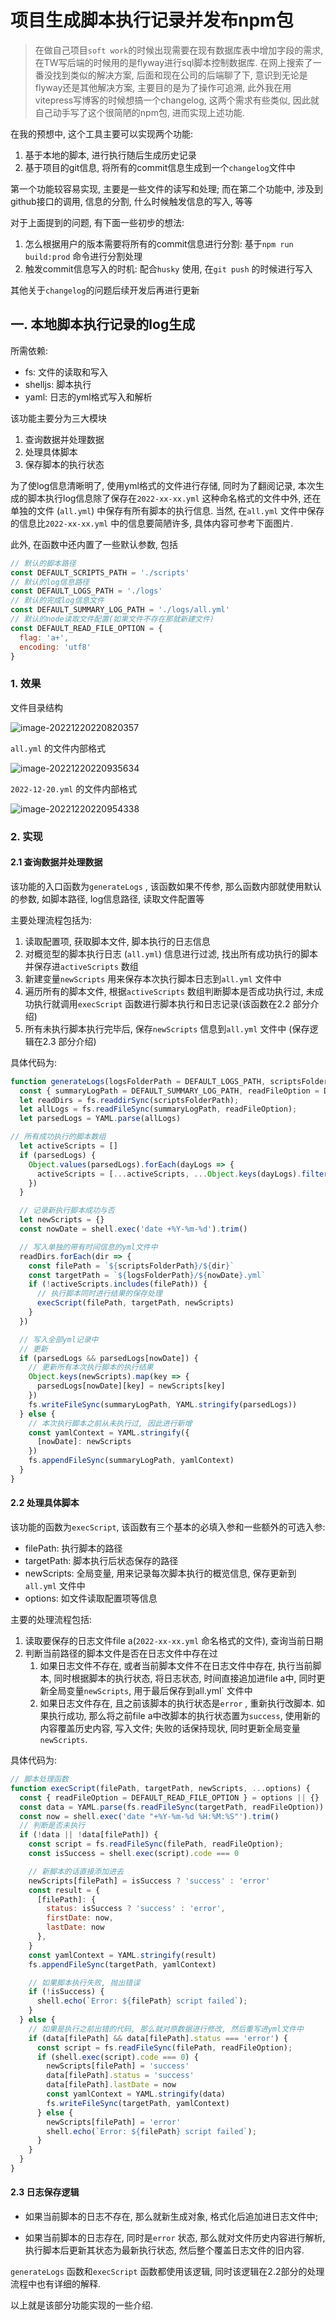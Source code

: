 # 项目生成脚本执行记录并发布npm包

> 在做自己项目`soft work`的时候出现需要在现有数据库表中增加字段的需求, 在TW写后端的时候用的是flyway进行sql脚本控制数据库. 在网上搜索了一番没找到类似的解决方案, 后面和现在公司的后端聊了下, 意识到无论是flyway还是其他解决方案, 主要目的是为了操作可追溯, 此外我在用vitepress写博客的时候想搞一个changelog, 这两个需求有些类似, 因此就自己动手写了这个很简陋的npm包, 进而实现上述功能.



在我的预想中, 这个工具主要可以实现两个功能:

1. 基于本地的脚本, 进行执行随后生成历史记录
1. 基于项目的git信息, 将所有的commit信息生成到一个`changelog`文件中



第一个功能较容易实现, 主要是一些文件的读写和处理; 而在第二个功能中, 涉及到github接口的调用, 信息的分割, 什么时候触发信息的写入, 等等

对于上面提到的问题, 有下面一些初步的想法:

1. 怎么根据用户的版本需要将所有的commit信息进行分割: 基于`npm run build:prod` 命令进行分割处理
2. 触发commit信息写入的时机: 配合`husky` 使用, 在`git push` 的时候进行写入

其他关于`changelog`的问题后续开发后再进行更新



## 一. 本地脚本执行记录的log生成

所需依赖:

- fs: 文件的读取和写入
- shelljs: 脚本执行
- yaml: 日志的yml格式写入和解析



该功能主要分为三大模块

1. 查询数据并处理数据
2. 处理具体脚本
3. 保存脚本的执行状态



为了使log信息清晰明了, 使用yml格式的文件进行存储, 同时为了翻阅记录, 本次生成的脚本执行log信息除了保存在`2022-xx-xx.yml` 这种命名格式的文件中外, 还在单独的文件 (`all.yml`) 中保存有所有脚本的执行信息. 当然, 在`all.yml` 文件中保存的信息比`2022-xx-xx.yml` 中的信息要简陋许多, 具体内容可参考下面图片.

此外, 在函数中还内置了一些默认参数, 包括

```javascript
// 默认的脚本路径
const DEFAULT_SCRIPTS_PATH = './scripts'
// 默认的log信息路径
const DEFAULT_LOGS_PATH = './logs'
// 默认的完成log信息文件
const DEFAULT_SUMMARY_LOG_PATH = './logs/all.yml'
// 默认的node读取文件配置(如果文件不存在那就新建文件)
const DEFAULT_READ_FILE_OPTION = {
  flag: 'a+',
  encoding: 'utf8'
}
```



### 1. 效果

文件目录结构

![image-20221220220820357](https://cdn.jsdelivr.net/gh/scattter/blogweb/images/image-20221220220820357.png)



`all.yml` 的文件内部格式

<img src="https://cdn.jsdelivr.net/gh/scattter/blogweb/images/image-20221220220935634.png" alt="image-20221220220935634" />

`2022-12-20.yml` 的文件内部格式

<img src="https://cdn.jsdelivr.net/gh/scattter/blogweb/images/image-20221220220954338.png" alt="image-20221220220954338" />





### 2. 实现

#### 2.1 查询数据并处理数据

该功能的入口函数为`generateLogs` , 该函数如果不传参, 那么函数内部就使用默认的参数, 如脚本路径, log信息路径, 读取文件配置等

主要处理流程包括为:

1. 读取配置项, 获取脚本文件, 脚本执行的日志信息
2. 对概览型的脚本执行日志 (`all.yml`) 信息进行过滤, 找出所有成功执行的脚本并保存进`activeScripts` 数组
3. 新建变量`newScripts` 用来保存本次执行脚本日志到`all.yml` 文件中
4. 遍历所有的脚本文件, 根据`activeScripts` 数组判断脚本是否成功执行过, 未成功执行就调用`execScript` 函数进行脚本执行和日志记录(该函数在2.2 部分介绍)
5. 所有未执行脚本执行完毕后,  保存`newScripts` 信息到`all.yml` 文件中 (保存逻辑在2.3 部分介绍)



具体代码为:

```javascript
function generateLogs(logsFolderPath = DEFAULT_LOGS_PATH, scriptsFolderPath = DEFAULT_SCRIPTS_PATH, ...options) {
  const { summaryLogPath = DEFAULT_SUMMARY_LOG_PATH, readFileOption = DEFAULT_READ_FILE_OPTION } = options || {}
  let readDirs = fs.readdirSync(scriptsFolderPath);
  let allLogs = fs.readFileSync(summaryLogPath, readFileOption);
  let parsedLogs = YAML.parse(allLogs)

// 所有成功执行的脚本数组
  let activeScripts = []
  if (parsedLogs) {
    Object.values(parsedLogs).forEach(dayLogs => {
      activeScripts = [...activeScripts, ...Object.keys(dayLogs).filter(key => dayLogs[key] === 'success')]
    })
  }

  // 记录新执行脚本成功与否
  let newScripts = {}
  const nowDate = shell.exec('date +%Y-%m-%d').trim()

  // 写入单独的带有时间信息的yml文件中
  readDirs.forEach(dir => {
    const filePath = `${scriptsFolderPath}/${dir}`
    const targetPath = `${logsFolderPath}/${nowDate}.yml`
    if (!activeScripts.includes(filePath)) {
      // 执行脚本同时进行结果的保存处理
      execScript(filePath, targetPath, newScripts)
    }
  })

  // 写入全部yml记录中
  // 更新
  if (parsedLogs && parsedLogs[nowDate]) {
    // 更新所有本次执行脚本的执行结果
    Object.keys(newScripts).map(key => {
      parsedLogs[nowDate][key] = newScripts[key]
    })
    fs.writeFileSync(summaryLogPath, YAML.stringify(parsedLogs))
  } else {
    // 本次执行脚本之前从未执行过, 因此进行新增
    const yamlContext = YAML.stringify({
      [nowDate]: newScripts
    })
    fs.appendFileSync(summaryLogPath, yamlContext)
  }
}
```



#### 2.2 处理具体脚本

该功能的函数为`execScript`, 该函数有三个基本的必填入参和一些额外的可选入参: 

- filePath: 执行脚本的路径
- targetPath: 脚本执行后状态保存的路径
- newScripts: 全局变量, 用来记录每次脚本执行的概览信息, 保存更新到`all.yml` 文件中
- options: 如文件读取配置项等信息



主要的处理流程包括:

1. 读取要保存的日志文件file a(`2022-xx-xx.yml` 命名格式的文件), 查询当前日期
2. 判断当前路径的脚本文件是否在日志文件中存在过
   1. 如果日志文件不存在, 或者当前脚本文件不在日志文件中存在, 执行当前脚本, 同时根据脚本的执行状态, 将日志状态, 时间直接追加进file a中, 同时更新全局变量`newScripts`, 用于最后保存到all.yml` 文件中
   2. 如果日志文件存在, 且之前该脚本的执行状态是`error` , 重新执行改脚本. 如果执行成功, 那么将之前file a中改脚本的执行状态置为`success`, 使用新的内容覆盖历史内容, 写入文件; 失败的话保持现状, 同时更新全局变量`newScripts`.



具体代码为:

```javascript
// 脚本处理函数
function execScript(filePath, targetPath, newScripts, ...options) {
  const { readFileOption = DEFAULT_READ_FILE_OPTION } = options || {}
  const data = YAML.parse(fs.readFileSync(targetPath, readFileOption))
  const now = shell.exec('date "+%Y-%m-%d %H:%M:%S"').trim()
  // 判断是否未执行
  if (!data || !data[filePath]) {
    const script = fs.readFileSync(filePath, readFileOption);
    const isSuccess = shell.exec(script).code === 0

    // 新脚本的话直接添加进去
    newScripts[filePath] = isSuccess ? 'success' : 'error'
    const result = {
      [filePath]: {
        status: isSuccess ? 'success' : 'error',
        firstDate: now,
        lastDate: now
      },
    }
    const yamlContext = YAML.stringify(result)
    fs.appendFileSync(targetPath, yamlContext)

    // 如果脚本执行失败, 抛出错误
    if (!isSuccess) {
      shell.echo(`Error: ${filePath} script failed`);
    }
  } else {
    // 如果是执行之前出错的代码, 那么就对原数据进行修改, 然后重写进yml文件中
    if (data[filePath] && data[filePath].status === 'error') {
      const script = fs.readFileSync(filePath, readFileOption);
      if (shell.exec(script).code === 0) {
        newScripts[filePath] = 'success'
        data[filePath].status = 'success'
        data[filePath].lastDate = now
        const yamlContext = YAML.stringify(data)
        fs.writeFileSync(targetPath, yamlContext)
      } else {
        newScripts[filePath] = 'error'
        shell.echo(`Error: ${filePath} script failed`);
      }
    }
  }
}
```



#### 2.3 日志保存逻辑

- 如果当前脚本的日志不存在, 那么就新生成对象, 格式化后追加进日志文件中;

-  如果当前脚本的日志存在, 同时是`error` 状态, 那么就对文件历史内容进行解析,执行脚本后更新其状态为最新执行状态, 然后整个覆盖日志文件的旧内容.

  

`generateLogs` 函数和`execScript` 函数都使用该逻辑, 同时该逻辑在2.2部分的处理流程中也有详细的解释.



以上就是该部分功能实现的一些介绍.